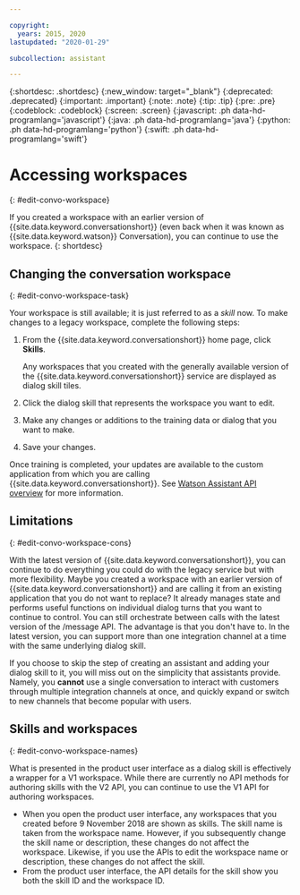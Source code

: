 ```yaml
---

copyright:
  years: 2015, 2020
lastupdated: "2020-01-29"

subcollection: assistant

---
```


{:shortdesc: .shortdesc}
{:new_window: target="_blank"}
{:deprecated: .deprecated}
{:important: .important}
{:note: .note}
{:tip: .tip}
{:pre: .pre}
{:codeblock: .codeblock}
{:screen: .screen}
{:javascript: .ph data-hd-programlang='javascript'}
{:java: .ph data-hd-programlang='java'}
{:python: .ph data-hd-programlang='python'}
{:swift: .ph data-hd-programlang='swift'}

# Accessing workspaces
{: #edit-convo-workspace}

If you created a workspace with an earlier version of {{site.data.keyword.conversationshort}} (even back when it was known as {{site.data.keyword.watson}} Conversation), you can continue to use the workspace.
{: shortdesc}

## Changing the conversation workspace
{: #edit-convo-workspace-task}

Your workspace is still available; it is just referred to as a *skill* now. To make changes to a legacy workspace, complete the following steps:

1.  From the {{site.data.keyword.conversationshort}} home page, click **Skills**.

    Any workspaces that you created with the generally available version of the {{site.data.keyword.conversationshort}} service are displayed as dialog skill tiles.
1.  Click the dialog skill that represents the workspace you want to edit.
1.  Make any changes or additions to the training data or dialog that you want to make.
1.  Save your changes.

Once training is completed, your updates are available to the custom application from which you are calling {{site.data.keyword.conversationshort}}. See [Watson Assistant API overview](/docs/assistant?topic=assistant-api-overview) for more information.

## Limitations
{: #edit-convo-workspace-cons}

With the latest version of {{site.data.keyword.conversationshort}}, you can continue to do everything you could do with the legacy service but with more flexibility. Maybe you created a workspace with an earlier version of {{site.data.keyword.conversationshort}} and are calling it from an existing application that you do not want to replace? It already manages state and performs useful functions on individual dialog turns that you want to continue to control. You can still orchestrate between calls with the latest version of the /message API. The advantage is that you don't have to. In the latest version, you can support more than one integration channel at a time with the same underlying dialog skill.

If you choose to skip the step of creating an assistant and adding your dialog skill to it, you will miss out on the simplicity that assistants provide. Namely, you **cannot** use a single conversation to interact with customers through multiple integration channels at once, and quickly expand or switch to new channels that become popular with users.

## Skills and workspaces
{: #edit-convo-workspace-names}

What is presented in the product user interface as a dialog skill is effectively a wrapper for a V1 workspace. While there are currently no API methods for authoring skills with the V2 API, you can continue to use the V1 API for authoring workspaces.

- When you open the product user interface, any workspaces that you created before 9 November 2018 are shown as skills. The skill name is taken from the workspace name. However, if you subsequently change the skill name or description, these changes do not affect the workspace. Likewise, if you use the APIs to edit the workspace name or description, these changes do not affect the skill.
- From the product user interface, the API details for the skill show you both the skill ID and the workspace ID.
